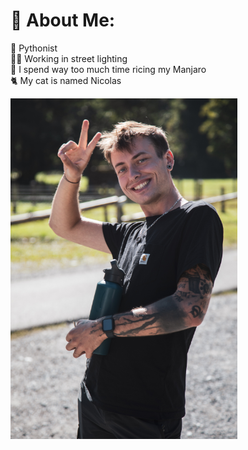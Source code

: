 # 💫 About Me:
🐍 Pythonist<br>👨‍🔧 Working in street lighting<br>🐧 I spend way too much time ricing my Manjaro<br>🐈‍  My cat is named Nicolas<br>

![Me](./pic/me.png)